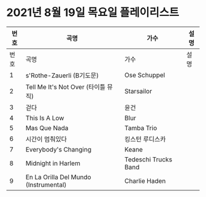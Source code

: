 # 2021년 8월 19일 목요일 플레이리스트

| 번호 | 곡명 | 가수 | 설명 |
|------|------|------|------|
| 번호 | 곡명 | 가수 | 설명 |
| 1 | s'Rothe-Zauerli (B기도문) | Ose Schuppel |  |
| 2 | Tell Me It's Not Over (타이틀 뮤직) | Starsailor |  |
| 3 | 걷다 | 윤건 |  |
| 4 | This Is A Low | Blur |  |
| 5 | Mas Que Nada | Tamba Trio |  |
| 6 | 시간이 멈춰있다 | 킹스턴 루디스카 |  |
| 7 | Everybody's Changing | Keane |  |
| 8 | Midnight in Harlem | Tedeschi Trucks Band |  |
| 9 | En La Orilla Del Mundo (Instrumental) | Charlie Haden |  |
